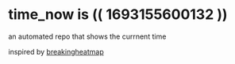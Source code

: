 # time_now is (( 1693155600132 ))

an automated repo that shows the currnent time

inspired by [breakingheatmap](https://github.com/breakingheatmap/breakingheatmap)